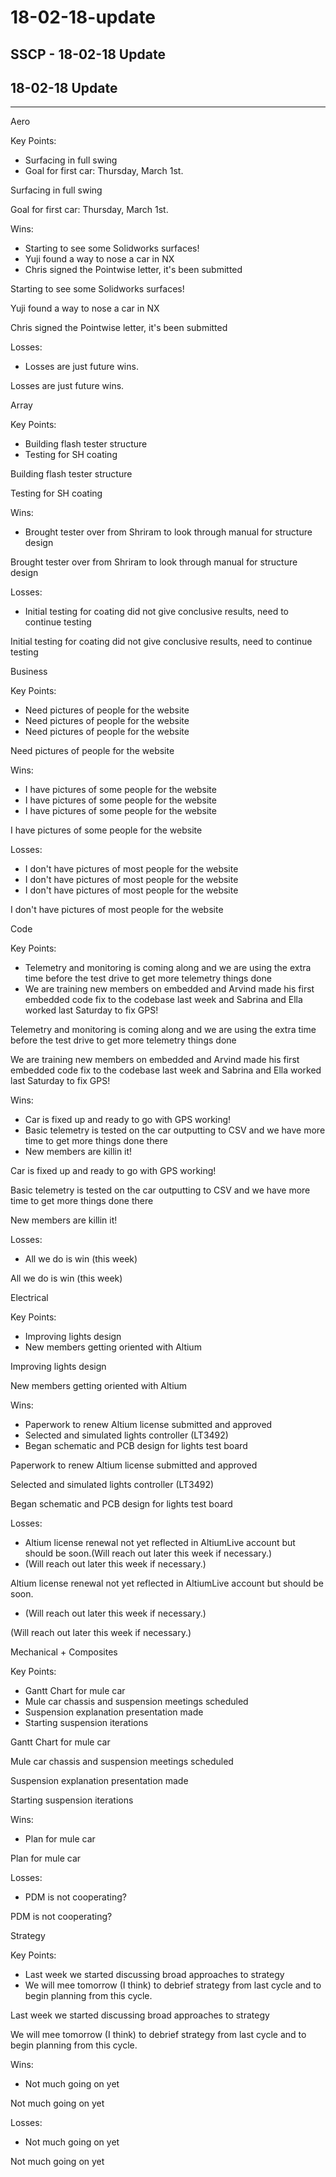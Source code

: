 # 18-02-18-update

## SSCP - 18-02-18 Update

## 18-02-18 Update

***

Aero

Key Points:

* Surfacing in full swing
* Goal for first car: Thursday, March 1st.&#x20;

Surfacing in full swing

Goal for first car: Thursday, March 1st.&#x20;

Wins:

* Starting to see some Solidworks surfaces!
* Yuji found a way to nose a car in NX
* Chris signed the Pointwise letter, it's been submitted

Starting to see some Solidworks surfaces!

Yuji found a way to nose a car in NX

Chris signed the Pointwise letter, it's been submitted

Losses:

* Losses are just future wins.

Losses are just future wins.

Array

Key Points:

* Building flash tester structure
* Testing for SH coating

Building flash tester structure

Testing for SH coating

Wins:

* Brought tester over from Shriram to look through manual for structure design

Brought tester over from Shriram to look through manual for structure design

Losses:

* Initial testing for coating did not give conclusive results, need to continue testing

Initial testing for coating did not give conclusive results, need to continue testing

Business

Key Points:

* Need pictures of people for the website
* Need pictures of people for the website
* Need pictures of people for the website

Need pictures of people for the website

Wins:

* I have pictures of some people for the website
* I have pictures of some people for the website
* I have pictures of some people for the website

I have pictures of some people for the website

Losses:

* I don't have pictures of most people for the website
* I don't have pictures of most people for the website
* I don't have pictures of most people for the website

I don't have pictures of most people for the website

Code

Key Points:

* Telemetry and monitoring is coming along and we are using the extra time before the test drive to get more telemetry things done
* We are training new members on embedded and Arvind made his first embedded code fix to the codebase last week and Sabrina and Ella worked last Saturday to fix GPS!

Telemetry and monitoring is coming along and we are using the extra time before the test drive to get more telemetry things done

We are training new members on embedded and Arvind made his first embedded code fix to the codebase last week and Sabrina and Ella worked last Saturday to fix GPS!

Wins:

* Car is fixed up and ready to go with GPS working!
* Basic telemetry is tested on the car outputting to CSV and we have more time to get more things done there
* New members are killin it!

Car is fixed up and ready to go with GPS working!

Basic telemetry is tested on the car outputting to CSV and we have more time to get more things done there

New members are killin it!

Losses:

* All we do is win (this week)

All we do is win (this week)

Electrical

Key Points:

* Improving lights design
* New members getting oriented with Altium

Improving lights design

New members getting oriented with Altium

Wins:

* Paperwork to renew Altium license submitted and approved
* Selected and simulated lights controller (LT3492)
* Began schematic and PCB design for lights test board

Paperwork to renew Altium license submitted and approved

Selected and simulated lights controller (LT3492)

Began schematic and PCB design for lights test board

Losses:

* Altium license renewal not yet reflected in AltiumLive account but should be soon.(Will reach out later this week if necessary.)
* (Will reach out later this week if necessary.)

Altium license renewal not yet reflected in AltiumLive account but should be soon.

* (Will reach out later this week if necessary.)

(Will reach out later this week if necessary.)

Mechanical + Composites

Key Points:

* Gantt Chart for mule car
* Mule car chassis and suspension meetings scheduled
* Suspension explanation presentation made
* Starting suspension iterations

Gantt Chart for mule car

Mule car chassis and suspension meetings scheduled

Suspension explanation presentation made

Starting suspension iterations

Wins:

* Plan for mule car

Plan for mule car

Losses:

* PDM is not cooperating?

PDM is not cooperating?

Strategy

Key Points:

* Last week we started discussing broad approaches to strategy
* We will mee tomorrow (I think) to debrief strategy from last cycle and to begin planning from this cycle.

Last week we started discussing broad approaches to strategy

We will mee tomorrow (I think) to debrief strategy from last cycle and to begin planning from this cycle.

Wins:

* Not much going on yet

Not much going on yet

Losses:

* Not much going on yet

Not much going on yet

